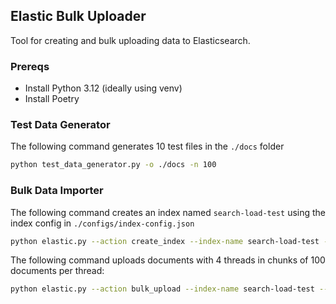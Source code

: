 ## Elastic Bulk Uploader

Tool for creating and bulk uploading data to Elasticsearch. 

### Prereqs

- Install Python 3.12 (ideally using venv)
- Install Poetry

### Test Data Generator

The following command generates 10 test files in the `./docs` folder

```bash
python test_data_generator.py -o ./docs -n 100
```

### Bulk Data Importer

The following command creates an index named `search-load-test` using the index config in `./configs/index-config.json`

```bash
python elastic.py --action create_index --index-name search-load-test --index-config configs/index-config.json 
```

The following command uploads documents with 4 threads in chunks of 100 documents per thread:

```bash
python elastic.py --action bulk_upload --index-name search-load-test --input-folder docs/ --pipeline-name elser-v6-test --chunk-size 5 --thread-count 1
```
